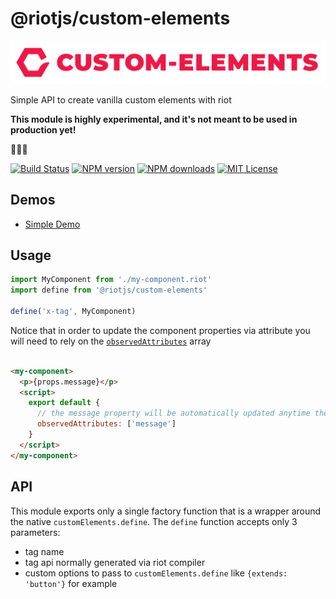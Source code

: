 # @riotjs/custom-elements

[![Riot.js custom elements logo](https://raw.githubusercontent.com/riot/branding/main/custom-elements/custom-elements-horizontal.svg)](https://github.com/riot/custom-elements/)

Simple API to create vanilla custom elements with riot

**This module is highly experimental, and it's not meant to be used in production yet!**

:construction::construction::construction:

[![Build Status][ci-image]][ci-url]
[![NPM version][npm-version-image]][npm-url]
[![NPM downloads][npm-downloads-image]][npm-url]
[![MIT License][license-image]][license-url]

## Demos

- [Simple Demo](https://codesandbox.io/p/sandbox/riot-custom-elements-demo-forked-xqw2sq)


## Usage

```js
import MyComponent from './my-component.riot'
import define from '@riotjs/custom-elements'

define('x-tag', MyComponent)
```

Notice that in order to update the component properties via attribute you will need to rely on the [`observedAttributes`](https://developer.mozilla.org/en-US/docs/Web/Web_Components/Using_custom_elements) array

```html

<my-component>
  <p>{props.message}</p>
  <script>
    export default {
      // the message property will be automatically updated anytime the DOM `message` attribute will change
      observedAttributes: ['message']
    }
  </script>
</my-component>
```


[ci-image]:https://img.shields.io/github/actions/workflow/status/riot/custom-elements/test.yml?style=flat-square
[ci-url]:https://github.com/riot/custom-elements/actions

[license-image]:http://img.shields.io/badge/license-MIT-000000.svg?style=flat-square
[license-url]:LICENSE

[npm-version-image]:http://img.shields.io/npm/v/@riotjs/custom-elements.svg?style=flat-square
[npm-downloads-image]:http://img.shields.io/npm/dm/@riotjs/custom-elements.svg?style=flat-square
[npm-url]:https://npmjs.org/package/@riotjs/custom-elements

## API

This module exports only a single factory function that is a wrapper around the native `customElements.define`. The `define` function accepts only 3 parameters:

- tag name
- tag api normally generated via riot compiler
- custom options to pass to `customElements.define` like `{extends: 'button'}` for example
